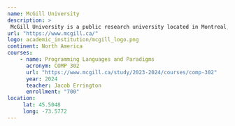 ```yaml
---
name: McGill University 
description: >
 McGill University is a public research university located in Montreal, Quebec, Canada.
url: "https://www.mcgill.ca/"
logo: academic_institution/mcgill_logo.png
continent: North America
courses:
    - name: Programming Languages and Paradigms 
      acronym: COMP 302
      url: "https://www.mcgill.ca/study/2023-2024/courses/comp-302"
      year: 2024
      teacher: Jacob Errington
      enrollment: "700"
location:
     lat: 45.5048
     long: -73.5772
---
```




